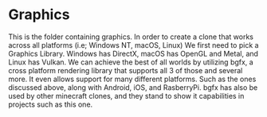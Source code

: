 # Graphics

This is the folder containing graphics. In order to create a clone that works across all platforms (i.e; Windows NT, macOS, Linux) We first need to pick a Graphics Library. Windows has DirectX, macOS has OpenGL and Metal, and Linux has Vulkan.
We can achieve the best of all worlds by utilizing bgfx, a cross platform rendering library that supports all 3 of those and several more. It even allows support for many different platforms. Such as the ones discussed above, along with Android, iOS, and RasberryPi.
bgfx has also be used by other minecraft clones, and they stand to show it capabilities in projects such as this one.
<img url='https://repository-images.githubusercontent.com/3925242/a4566200-912a-11ea-984f-c387546a3126'>
